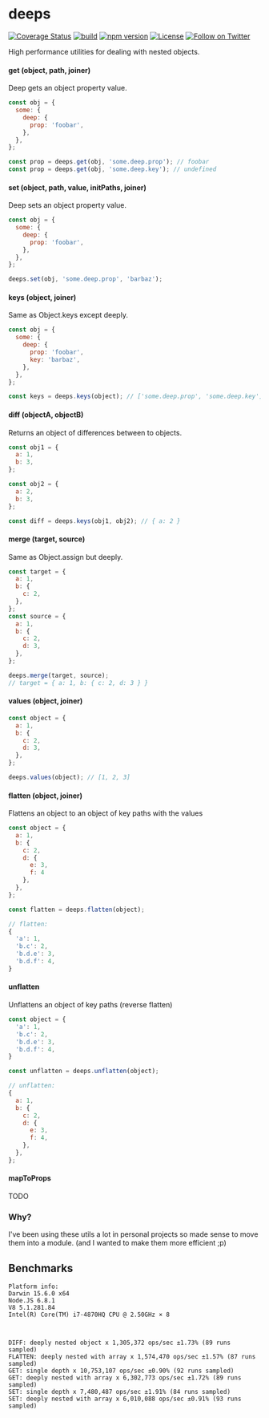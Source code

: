 # deeps

[![Coverage Status](https://coveralls.io/repos/github/Salakar/deeps/badge.svg?branch=master)](https://coveralls.io/github/Salakar/deeps?branch=master)
[![build](https://travis-ci.org/Salakar/deeps.svg)](https://travis-ci.org/Salakar/deeps)
[![npm version](https://img.shields.io/npm/v/deeps.svg)](https://www.npmjs.com/package/deeps)
[![License](https://img.shields.io/npm/l/deeps.svg)](/LICENSE)
<a href="https://twitter.com/mikediarmid"><img src="https://img.shields.io/twitter/follow/mikediarmid.svg?style=social&label=Follow" alt="Follow on Twitter"></a>



High performance utilities for dealing with nested objects.

#### get (object, path, joiner)

Deep gets an object property value.

```js
const obj = {
  some: {
    deep: {
      prop: 'foobar',
    },
  },
};

const prop = deeps.get(obj, 'some.deep.prop'); // foobar
const prop = deeps.get(obj, 'some.deep.key'); // undefined
```

#### set (object, path, value, initPaths, joiner)

Deep sets an object property value.

```js
const obj = {
  some: {
    deep: {
      prop: 'foobar',
    },
  },
};

deeps.set(obj, 'some.deep.prop', 'barbaz');
```

#### keys (object, joiner)

Same as Object.keys except deeply.

```js
const obj = {
  some: {
    deep: {
      prop: 'foobar',
      key: 'barbaz',
    },
  },
};

const keys = deeps.keys(object); // ['some.deep.prop', 'some.deep.key']
```

#### diff (objectA, objectB)

Returns an object of differences between to objects.

```js
const obj1 = {
  a: 1,
  b: 3,
};

const obj2 = {
  a: 2,
  b: 3,
};

const diff = deeps.keys(obj1, obj2); // { a: 2 }
```

#### merge (target, source)

Same as Object.assign but deeply.

```js
const target = {
  a: 1,
  b: {
    c: 2,
  },
};
const source = {
  a: 1,
  b: {
    c: 2,
    d: 3,
  },
};

deeps.merge(target, source);
// target = { a: 1, b: { c: 2, d: 3 } }
```

#### values (object, joiner)

```js
const object = {
  a: 1,
  b: {
    c: 2,
    d: 3,
  },
};

deeps.values(object); // [1, 2, 3]
```

#### flatten (object, joiner)

Flattens an object to an object of key paths with the values

```js
const object = {
  a: 1,
  b: {
    c: 2,
    d: {
      e: 3,
      f: 4
    },
  },
};

const flatten = deeps.flatten(object);

// flatten:
{
  'a': 1,
  'b.c': 2,
  'b.d.e': 3,
  'b.d.f': 4,
}

```

#### unflatten

Unflattens an object of key paths (reverse flatten)

```js
const object = {
  'a': 1,
  'b.c': 2,
  'b.d.e': 3,
  'b.d.f': 4,
}

const unflatten = deeps.unflatten(object);

// unflatten:
{
  a: 1,
  b: {
    c: 2,
    d: {
      e: 3,
      f: 4,
    },
  },
};
```

#### mapToProps

TODO

### Why?

I've been using these utils a lot in personal projects so made sense to move them into a module. (and I wanted to make them more efficient ;p)

## Benchmarks
    Platform info:
    Darwin 15.6.0 x64
    Node.JS 6.8.1
    V8 5.1.281.84
    Intel(R) Core(TM) i7-4870HQ CPU @ 2.50GHz × 8



    DIFF: deeply nested object x 1,305,372 ops/sec ±1.73% (89 runs sampled)
    FLATTEN: deeply nested with array x 1,574,470 ops/sec ±1.57% (87 runs sampled)
    GET: single depth x 10,753,107 ops/sec ±0.90% (92 runs sampled)
    GET: deeply nested with array x 6,302,773 ops/sec ±1.72% (89 runs sampled)
    SET: single depth x 7,480,487 ops/sec ±1.91% (84 runs sampled)
    SET: deeply nested with array x 6,010,088 ops/sec ±0.91% (93 runs sampled)

